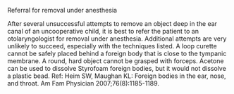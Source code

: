 Referral for removal under anesthesia

After several unsuccessful attempts to remove an object deep in the ear canal of an uncooperative child, it is best to refer the patient to an otolaryngologist for removal under anesthesia.  Additional attempts are very unlikely to succeed, especially with the techniques listed.  A loop curette cannot be safely placed behind a foreign body that is close to the tympanic membrane.  A round, hard object cannot be grasped with forceps.  Acetone can be used to dissolve Styrofoam foreign bodies, but it would not dissolve a plastic bead. Ref: Heim SW, Maughan KL: Foreign bodies in the ear, nose, and throat. Am Fam Physician 2007;76(8):1185-1189.